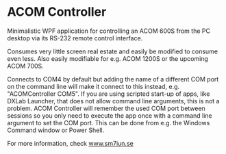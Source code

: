 # ACOM Controller
Minimalistic WPF application for controlling an ACOM 600S from the 
PC desktop via its RS-232 remote control interface. 

Consumes very little screen real estate and easily be 
modified to consume even less. Also easily modifiable for 
e.g. ACOM 1200S or the upcoming ACOM 700S. 

Connects to COM4 by default but adding the name of a different COM 
port on the command line will make it connect to this instead, 
e.g. "ACOMController COM5". If you are using scripted start-up of 
apps, like DXLab Launcher, that does not allow command line arguments, 
this is not a problem. 
ACOM Controller will remember the used COM port between sessions so 
you only need to execute the app once with a command line argument 
to set the COM port. This can be done from e.g. the Windows Command 
window or Power Shell. 

For more information, check www.sm7iun.se

